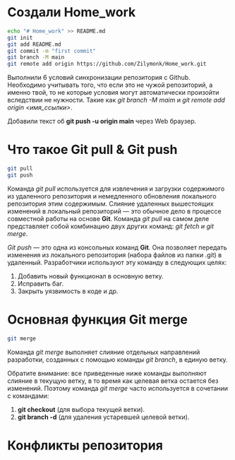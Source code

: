 ﻿# Создали Home_work

```sh
echo "# Home_work" >> README.md
git init
git add README.md
git commit -m "first commit"
git branch -M main
git remote add origin https://github.com/Zilymonk/Home_work.git
```

Выполнили 6 условий синхронизации репозитория с Github. Необходимо учитывать того, что если это не чужой репозиторий, а именно твой, то не которые условия могут автоматически произойти вследствии не нужности. Такие как *git branch -M maim* и *git remote add origin <имя_ссылки>*.

Добавили текст об **git push -u origin main** через Web браузер.

# Что такое Git pull & Git push
```sh
git pull
git push
```
Команда *git pull* используется для извлечения и загрузки содержимого из удаленного репозитория и немедленного обновления локального репозитория этим содержимым. Слияние удаленных вышестоящих изменений в локальный репозиторий — это обычное дело в процессе совместной работы на основе **Git**. Команда *git pull* на самом деле представляет собой комбинацию двух других команд: *git fetch и git merge*.

*Git push* — это одна из консольных команд **Git**. Она позволяет передать изменения из локального репозитория (набора файлов из папки .git) в удаленный. Разработчики используют эту команду в следующих целях:
1. Добавить новый функционал в основную ветку.
2. Исправить баг.
3. Закрыть уязвимость в коде и др.

# Основная функция Git merge
```sh
git merge
```
Команда *git merge* выполняет слияние отдельных направлений разработки, созданных с помощью команды *git branch*, в единую ветку.

Обратите внимание: все приведенные ниже команды выполняют слияние в текущую ветку, в то время как целевая ветка остается без изменений. Поэтому команда *git merge* часто используется в сочетании с командами:
1. **git checkout** (для выбора текущей ветки).
2. **git branch -d** (для удаления устаревшей целевой ветки).

# Конфликты репозитория